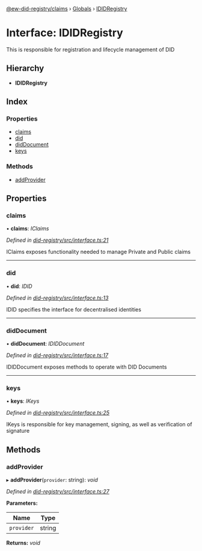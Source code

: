 [@ew-did-registry/claims](../README.md) › [Globals](../globals.md) › [IDIDRegistry](ididregistry.md)

# Interface: IDIDRegistry

This is responsible for registration and lifecycle management of DID

## Hierarchy

* **IDIDRegistry**

## Index

### Properties

* [claims](ididregistry.md#claims)
* [did](ididregistry.md#did)
* [didDocument](ididregistry.md#diddocument)
* [keys](ididregistry.md#keys)

### Methods

* [addProvider](ididregistry.md#addprovider)

## Properties

###  claims

• **claims**: *IClaims*

*Defined in [did-registry/src/interface.ts:21](https://github.com/energywebfoundation/ew-did-registry/blob/5539cfd/packages/did-registry/src/interface.ts#L21)*

IClaims exposes functionality needed to manage Private and Public claims

___

###  did

• **did**: *IDID*

*Defined in [did-registry/src/interface.ts:13](https://github.com/energywebfoundation/ew-did-registry/blob/5539cfd/packages/did-registry/src/interface.ts#L13)*

IDID specifies the interface for decentralised identities

___

###  didDocument

• **didDocument**: *IDIDDocument*

*Defined in [did-registry/src/interface.ts:17](https://github.com/energywebfoundation/ew-did-registry/blob/5539cfd/packages/did-registry/src/interface.ts#L17)*

IDIDDocument exposes methods to operate with DID Documents

___

###  keys

• **keys**: *IKeys*

*Defined in [did-registry/src/interface.ts:25](https://github.com/energywebfoundation/ew-did-registry/blob/5539cfd/packages/did-registry/src/interface.ts#L25)*

IKeys is responsible for key management, signing, as well as verification of signature

## Methods

###  addProvider

▸ **addProvider**(`provider`: string): *void*

*Defined in [did-registry/src/interface.ts:27](https://github.com/energywebfoundation/ew-did-registry/blob/5539cfd/packages/did-registry/src/interface.ts#L27)*

**Parameters:**

Name | Type |
------ | ------ |
`provider` | string |

**Returns:** *void*
